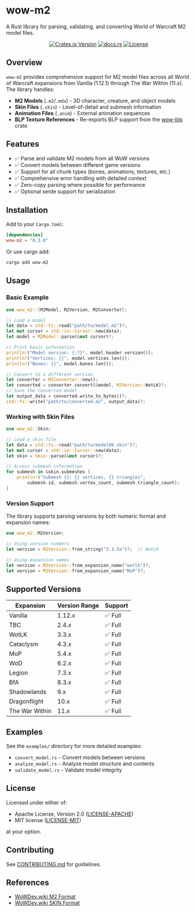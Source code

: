 # wow-m2

A Rust library for parsing, validating, and converting World of Warcraft M2 model files.

<div align="center">

[![Crates.io Version](https://img.shields.io/crates/v/wow-m2)](https://crates.io/crates/wow-m2)
[![docs.rs](https://img.shields.io/docsrs/wow-m2)](https://docs.rs/wow-m2)
[![License](https://img.shields.io/crates/l/wow-mpq.svg)](https://github.com/wowemulation-dev/warcraft-rs#license)

</div>

## Overview

`wow-m2` provides comprehensive support for M2 model files across all World of Warcraft expansions from Vanilla (1.12.1) through The War Within (11.x). The library handles:

- **M2 Models** (`.m2`/`.mdx`) - 3D character, creature, and object models
- **Skin Files** (`.skin`) - Level-of-detail and submesh information
- **Animation Files** (`.anim`) - External animation sequences
- **BLP Texture References** - Re-exports BLP support from the [wow-blp](https://crates.io/crates/wow-blp) crate

## Features

- ✅ Parse and validate M2 models from all WoW versions
- ✅ Convert models between different game versions
- ✅ Support for all chunk types (bones, animations, textures, etc.)
- ✅ Comprehensive error handling with detailed context
- ✅ Zero-copy parsing where possible for performance
- ✅ Optional serde support for serialization

## Installation

Add to your `Cargo.toml`:

```toml
[dependencies]
wow-m2 = "0.3.0"
```

Or use cargo add:

```bash
cargo add wow-m2
```

## Usage

### Basic Example

```rust
use wow_m2::{M2Model, M2Version, M2Converter};

// Load a model
let data = std::fs::read("path/to/model.m2")?;
let mut cursor = std::io::Cursor::new(data);
let model = M2Model::parse(&mut cursor)?;

// Print basic information
println!("Model version: {:?}", model.header.version());
println!("Vertices: {}", model.vertices.len());
println!("Bones: {}", model.bones.len());

// Convert to a different version
let converter = M2Converter::new();
let converted = converter.convert(&model, M2Version::WotLK)?;
// Save the converted model
let output_data = converted.write_to_bytes()?;
std::fs::write("path/to/converted.m2", output_data)?;
```

### Working with Skin Files

```rust
use wow_m2::Skin;

// Load a skin file
let data = std::fs::read("path/to/model00.skin")?;
let mut cursor = std::io::Cursor::new(data);
let skin = Skin::parse(&mut cursor)?;

// Access submesh information
for submesh in &skin.submeshes {
    println!("Submesh {}: {} vertices, {} triangles",
        submesh.id, submesh.vertex_count, submesh.triangle_count);
}
```

### Version Support

The library supports parsing versions by both numeric format and expansion names:

```rust
use wow_m2::M2Version;

// Using version numbers
let version = M2Version::from_string("3.3.5a")?;  // WotLK

// Using expansion names
let version = M2Version::from_expansion_name("wotlk")?;
let version = M2Version::from_expansion_name("MoP")?;
```

## Supported Versions

| Expansion | Version Range | Support |
|-----------|---------------|---------|
| Vanilla | 1.12.x | ✅ Full |
| TBC | 2.4.x | ✅ Full |
| WotLK | 3.3.x | ✅ Full |
| Cataclysm | 4.3.x | ✅ Full |
| MoP | 5.4.x | ✅ Full |
| WoD | 6.2.x | ✅ Full |
| Legion | 7.3.x | ✅ Full |
| BfA | 8.3.x | ✅ Full |
| Shadowlands | 9.x | ✅ Full |
| Dragonflight | 10.x | ✅ Full |
| The War Within | 11.x | ✅ Full |

## Examples

See the `examples/` directory for more detailed examples:

- `convert_model.rs` - Convert models between versions
- `analyze_model.rs` - Analyze model structure and contents
- `validate_model.rs` - Validate model integrity

## License

Licensed under either of:

- Apache License, Version 2.0 ([LICENSE-APACHE](../../../LICENSE-APACHE))
- MIT license ([LICENSE-MIT](../../../LICENSE-MIT))

at your option.

## Contributing

See [CONTRIBUTING.md](../../../CONTRIBUTING.md) for guidelines.

## References

- [WoWDev.wiki M2 Format](https://wowdev.wiki/M2)
- [WoWDev.wiki SKIN Format](https://wowdev.wiki/M2/.skin)
